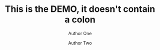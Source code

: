 ﻿---
title: This is the DEMO, it doesn't contain a colon
author:
- Author One
- Author Two
keywords: [nothing, nothingness]
secnumdepth: 2
papersize: a4
---